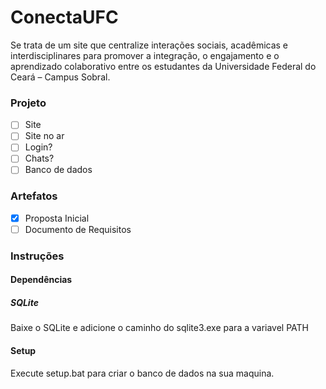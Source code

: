 # ConectaUFC

Se trata de um site que centralize interações sociais, acadêmicas e interdisciplinares para promover a integração, o engajamento e o aprendizado colaborativo entre os estudantes da Universidade Federal do Ceará – Campus Sobral.

### Projeto
- [ ] Site
- [ ] Site no ar
- [ ] Login?
- [ ] Chats?
- [ ] Banco de dados

### Artefatos
- [x] Proposta Inicial
- [ ] Documento de Requisitos

### Instruções

#### Dependências

##### SQLite
Baixe o SQLite e adicione o caminho do sqlite3.exe para a variavel PATH

#### Setup
Execute setup.bat para criar o banco de dados na sua maquina.

